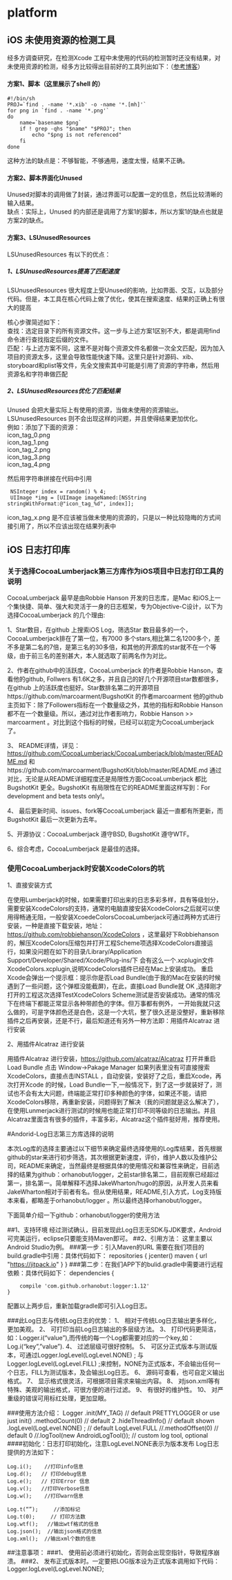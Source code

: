 # platform

## iOS 未使用资源的检测工具    
经多方调查研究，在检测Xcode 工程中未使用的代码的检测暂时还没有结果，对未使用资源的检测，经多方比较得出目前好的工具列出如下：（[参考博客](http://blog.lessfun.com/blog/2015/09/02/find-unused-resources-in-xcode-project/)）    

#### 方案1、脚本（这里展示了shell 的）    
	#!/bin/sh    
	PROJ=`find . -name '*.xib' -o -name '*.[mh]'`    
	for png in `find . -name '*.png'`    
	do 
	    name=`basename $png`    
	    if ! grep -qhs "$name" "$PROJ"; then    
	    	echo "$png is not referenced"    
	    fi    
	done    
这种方法的缺点是：不够智能，不够通用，速度太慢，结果不正确。    

#### 方案2、脚本界面化Unused    
Unused对脚本的调用做了封装，通过界面可以配置一定的信息，然后比较清晰的输入结果。    
缺点：实际上，Unused 的内部还是调用了方案1的脚本，所以方案1的缺点也就是方案2的缺点。    

#### 方案3、LSUnusedResources    
LSUnusedResources 有以下的优点：    
##### 1、LSUnusedResources提高了匹配速度    
LSUnusedResources 很大程度上受Unused的影响，比如界面、交互，以及部分代码。但是，本工具在核心代码上做了优化，使其在搜索速度、结果的正确上有很大的提高    

 核心步骤简述如下：    
 查找：选定目录下的所有资源文件。这一步与上述方案1区别不大，都是调用find命令进行查找指定后缀的文件。    
 匹配：与上述方案不同，这里不是对每个资源文件名都做一次全文匹配，因为加入项目的资源太多，这里会导致性能快速下降。这里只是针对源码、xib、storyboard和plist等文件，先全文搜索其中可能是引用了资源的字符串，然后用资源名和字符串做匹配    

##### 2、LSUnusedResources优化了匹配结果    
Unused 会把大量实际上有使用的资源，当做未使用的资源输出。LSUnusedResources 则不会出现这样的问题，并且使得结果更加优化。    
例如：添加了下面的资源：    
     icon_tag_0.png    
     icon_tag_1.png    
     icon_tag_2.png    
     icon_tag_3.png    
     icon_tag_4.png    
     
然后用字符串拼接在代码中引用    

     NSInteger index = random() % 4;    
     UIImage *img = [UIImage imageNamed:[NSString stringWithFormat:@"icon_tag_%d", index]];    
     
icon_tag_x.png 是不应该被当做未使用的资源的，只是以一种比较隐晦的方式间接引用了，所以不应该出现在结果列表中    


##  iOS 日志打印库
###   关于选择CocoaLumberjack第三方库作为iOS项目中日志打印工具的说明    
CocoaLumberjack 最早是由Robbie Hanson 开发的日志库，是Mac 和iOS上一个集快捷、简单、强大和灵活于一身的日志框架，专为Objective-C设计，以下为选择CocoaLumberjack 的几个理由:    

1、Star数目，在github 上搜索iOS Log，筛选Star 数目最多的一个，CocoaLumberjack排在了第一位，有7000 多个stars,相比第二名1200多个，差不多是第二名的7倍，是第三名的30多倍，和其他的开源库的star就不在一个等级，由于前三名的差别甚大，本人就选取了前两名作为对比。    

2、作者在github中的活跃度，CocoaLumberjack 的作者是Robbie Hanson，查看他的github, Follwers 有1.6K之多，并且自己的好几个开源项目star数都很多，在github 上的活跃度也挺好。Star数排名第二的开源项目https://github.com/marcoarment/BugshotKit 的作者marcoarment 他的github主页如下：除了Followers指标在一个数量级之外，其他的指标和Robbie Hanson 都不在一个数量级。所以，通过对比作者影响力，Robbie Hanson >> marcoarment 。对比到这个指标的时候，已经可以初定为CocoaLumberjack了。    

3、	README详情，详见：https://github.com/CocoaLumberjack/CocoaLumberjack/blob/master/README.md 和https://github.com/marcoarment/BugshotKit/blob/master/README.md 通过对比，无论是从README详细程度还是局限性方面CocoaLumberjack 都比BugshotKit 更全。BugshotKit 有局限性在它的README里面这样写到：For development and beta tests only!。    

4、	最后更新时间、issues、fork等CocoaLumberjack 最近一直都有所更新，而BugshotKit 最后一次更新为去年。

5、开源协议：CocoaLumberjack 遵守BSD, BugshotKit 遵守WTF。

6、综合考虑，CocoaLumberjack 是最佳的选择。

###   使用CocoaLumberjack时安装XcodeColors的坑    

1、直接安装方式    

在使用Lumberjack的时候，如果需要打印出来的日志多彩多样，具有等级划分，需要安装XcodeColors的支持，通常的电脑直接安装XcodeColors之后就可以使用得畅通无阻，一般安装XcoedeColorsCocoaLumberjack可通过两种方式进行安装，一种是直接下载安装，地址：https://github.com/robbiehanson/XcodeColors ，这里最好下Robbiehanson 的，解压XcodeColors压缩包并打开工程Scheme项选择XcodeColors直接运行，如果没问题在如下的目录/Library/Application Support/Developer/Shared/Xcode/Plug-ins/下 会有这么一个.xcplugin文件XcodeColors.xcplugin,说明XcodeColors插件已经在Mac上安装成功。
重启Xcode会弹出一个提示框：提示你是否Load Bundle(由于我的Mac在安装的时候遇到了一些问题，这个弹框没能截屏)，在此，直接Load Bundle就 OK ,选择刚才打开的工程这次选择TestXcodeColors Scheme测试是否安装成功。通常的情况下在终端下都能正常显示各种带颜色的字体。但万事都有例外，
一开始我就只这么做的，可是字体颜色还是白色，这是一个大坑，整了很久还是没整好，重新移除插件之后再安装，还是不行，最后知道还有另外一种方法即：用插件Alcatraz 进行安装    

2、用插件Alcatraz 进行安装    

用插件Alcatraz 进行安装，https://github.com/alcatraz/Alcatraz 打开并重启Load Bundle  点击 Window->Pakage Manager 如果列表里没有可直接搜索XcodeColors，直接点击INSTALL ，自动安装，安装好了之后，重启Xcode，再次打开Xcode 的时候，Load Bundle一下,一般情况下，到了这一步就装好了，测试也不会有太大问题，终端能正常打印多种颜色的字体，如果还不能，请把XcodeColors移除，再重新安装，问题得到了解决（我的问题就是这么解决了），在使用Lunmerjack进行测试的时候用也能正常打印不同等级的日志输出。并且Alcatraz里面含有很多的插件，丰富多彩，Alcatraz这个插件挺好用，推荐使用。

#Andorid-Log日志第三方库选择的说明

本次Log库的选择主要通过以下细节来确定最终选择使用的Log库结果，首先根据github的star来进行初步筛选，其次根据更新速度，评价，维护人数以及维护公司，README来确定，当然最终是根据具体的使用情况和兼容性来确定，目前选择的结果为github：orhanobut/logger，之前star排名第二，目前观察已经超过第一，排名第一。简单解释不选择JakeWharton/hugo的原因，从开发人员来看JakeWharton相对于前者有名。但从使用结果，README,引入方式，Log支持版本来看，都略差于orhanobut/logger 。所以最终选择orhanobut/logger。


下面简单介绍一下github：orhanobut/logger的使用方法

##1、支持环境
经过测试确认，目前发现此Log日志无SDK与JDK要求，Android可完美运行，eclipse只要能支持Maven即可。 
##2、引用方法：
这里主要以Android Studio为例。
###第一步：引入Maven的URL
需要在我们项目的build.gradle中引用：具体代码如下：
	repositories {
    		jcenter()
    	maven {
        	url "https://jitpack.io"
    	}
}
###第二步：在我们APP下的bulid.gradle中需要进行远程依赖：具体代码如下：
	dependencies {
	
	    compile 'com.github.orhanobut:logger:1.12'
	}
配置以上两步后，重新加载gradle即可引入Log日志。

###此Log日志与传统Log日志的优势：
	1、	相对于传统Log日志输出更多样化，更加美观。
	2、	可打印当前Log日志输出的多层级方法。
	3、	打印代码更简洁，如：Logger.i(“value”),而传统的每一个Log都需要对应的一个key,如：Log.i(“key”,”value”).
	4、	过滤层级可很好控制。
	5、	可区分正式版本与测试版本，可通过Logger.logLevel(LogLevel.NONE) ; 与 Logger.logLevel(LogLevel.FILL) ;来控制，NONE为正式版本，不会输出任何一个日志，FILL为测试版本，及会输出Log日志。
	6、	源码可查看，也可自定义输出格式。
	7、	显示格式很灵活，可根据项目需求来输出内容。
	8、	对json.xml等有特殊、美观的输出格式，可很方便的进行过滤。
	9、	有很好的维护性。
	10、	对严重级的错误可用标红处理，更加显眼。


###使用方法介绍：
	 Logger
                .init(MY_TAG)                 // default PRETTYLOGGER or use just init()
                .methodCount(0)                 // default 2
                .hideThreadInfo()               // default shown
                .logLevel(LogLevel.NONE) ;      // default LogLevel.FULL
                //.methodOffset(0)               // default 0
                //.logTool(new AndroidLogTool()); // custom log tool, optional
####初始化：日志打印初始化，注意LogLevel.NONE表示为版本发布
Log日志提供的方法如下：

	Log.i();    //打印info信息
	Log.d();   // 打印debug信息 
	Log.e();   // 打印Error 信息
	Log.v();   //打印Verbose信息
	Log.w();  	//打印warn信息
	
	Log.t(“”);     //添加标记
	Log.t(0);     // 打印方法数
	Log.wtf();   //输出wtf格式的信息
	Log.json();  //输出json格式的信息 
	Log.xml();  //输出xml个数的信息


##注意事项：
###1、	使用前必须进行初始化，否则会出现空指针，导致程序崩溃。
###2、	发布正式版本时。一定要把LOG版本设为正式版本调用如下代码：Logger.logLevel(LogLevel.NONE);


